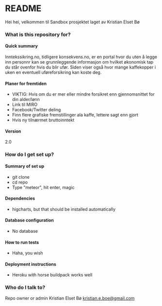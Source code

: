 # README #
Hei hei, velkommen til Sandbox prosjektet laget av Kristian Elset Bø


### What is this repository for? ###

#### Quick summary
Inntekssikring.no, tidligere konsekvens.no, er en portal hvor du uten å legge inn personnr kan se grunnleggende informasjon om hvilket økonomisk tap du står ovenfor hvis du blir ufør. Siden viser også hvor mange kaffekopper i uken en eventuell uføreforsikring kan koste deg.

#### Planer for fremtiden
* VIKTIG: Hvis om du er mer eller mindre forsikret enn gjennomsnittet for din alder/lønn
* Link til MIRO
* Facebook/Twitter deling
* Finn flere grafiske fremstillinger ala kaffe, lettere sagt enn gjort
* Hvis ny tilnærmet bruttoinntekt 

#### Version
2.0

### How do I get set up? ###

#### Summary of set up
 * git clone
 * cd repo
 * Type "meteor", hit enter, magic


#### Dependencies
* higcharts, but that should be installed automatically

#### Database configuration
* No database
#### How to run tests
* Haha, you wish
#### Deployment instructions
* Heroku with horse buildpack works well


### Who do I talk to? ###
Repo owner or admin
Kristian Elset Bø
kristian.e.boe@gmail.com